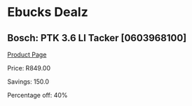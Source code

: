 
# Ebucks Dealz
## Bosch: PTK 3.6 LI Tacker [0603968100]
[Product Page](https://www.ebucks.com/web/shop/productSelected.do?prodId=373628038&catId=717324798)

Price: R849.00

Savings: 150.0

Percentage off: 40%
	